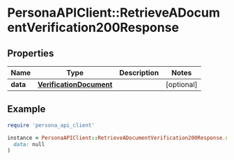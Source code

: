 # PersonaAPIClient::RetrieveADocumentVerification200Response

## Properties

| Name | Type | Description | Notes |
| ---- | ---- | ----------- | ----- |
| **data** | [**VerificationDocument**](VerificationDocument.md) |  | [optional] |

## Example

```ruby
require 'persona_api_client'

instance = PersonaAPIClient::RetrieveADocumentVerification200Response.new(
  data: null
)
```

